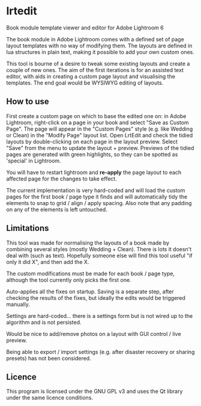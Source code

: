 # lrtedit
Book module template viewer and editor for Adobe Lightroom 6

The book module in Adobe Lightroom comes with a defined set of page layout 
templates with no way of modifying them. The layouts are defined in lua
structures in plain text, making it possible to add your own custom ones.

This tool is bourne of a desire to tweak some existing layouts and create
a couple of new ones. The aim of the first iterations is for an assisted 
text editor, with aids in creating a custom page layout and visualising
the templates. The end goal would be WYSIWYG editing of layouts.

## How to use
First create a custom page on which to base the edited one on: in Adobe 
Lightroom, right-click on a page in your book and select "Save as Custom Page".
The page will appear in the "Custom Pages" style (e.g. like Wedding or Clean) 
in the "Modify Page" layout list. Open LrtEdit and check the tidied layouts
by double-clicking on each page in the layout preview. Select "Save" from the 
menu to update the layout + preview. Previews of the tidied pages are generated 
with green highlights, so they can be spotted as 'special' in Lightroom.

You will have to restart lightroom and **re-apply** the page layout to each affected
page for the changes to take effect.

The current implementation is very hard-coded and will load the custom pages 
for the first book / page type it finds and will automatically tidy the elements 
to snap to grid / align / apply spacing. Also note that any padding on any of 
the elements is left untouched.

## Limitations
This tool was made for normalising the layouts of a book made by combining 
several styles (mostly Wedding + Clean). There is lots it doesn't deal with 
(such as text). Hopefully someone else will find this tool useful "if only it did 
X", and then add the X.

The custom modifications must be made for each book / page type, although 
the tool currently only picks the first one.

Auto-applies all the fixes on startup. Saving is a separate step, after checking
the results of the fixes, but ideally the edits would be triggered manually.

Settings are hard-coded... there is a settings form but is not wired up to the 
algorithm and is not persisted. 

Would be nice to add/remove photos on a layout with GUI control / live 
preview.

Being able to export / import settings (e.g. after disaster recovery or sharing 
presets) has not been considered.

## Licence
This program is licensed under the GNU GPL v3 and uses the Qt library under the
same licence conditions.
